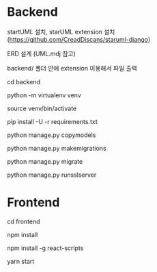 # Backend

startUML 설치, starUML extension 설치 (https://github.com/CreadDiscans/staruml-django)

ERD 설계 (UML.mdj 참고)

backend/ 폴더 안에 extension 이용해서 파일 출력

cd backend

python -m virtualenv venv

source venv/bin/activate

pip install -U -r requirements.txt

python manage.py copymodels

python manage.py makemigrations

python manage.py migrate

python manage.py runsslserver

# Frontend 

cd frontend

npm install

npm install -g react-scripts

yarn start
